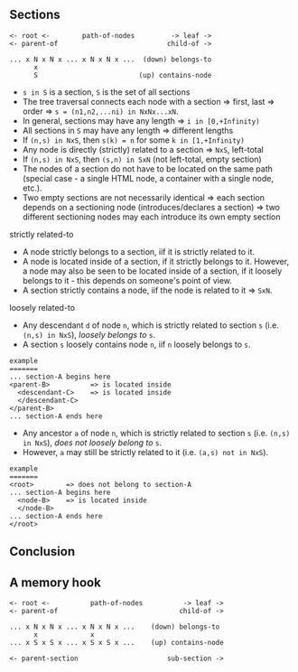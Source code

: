 
<!-- ======================================================================= -->
## Sections

```
<- root <-        path-of-nodes         -> leaf ->
<- parent-of                           child-of ->

... x N x N x ... x N x N x ...  (down) belongs-to
      x                      
      S                         (up) contains-node
```

* `s in S` is a section, `S` is the set of all sections
* The tree traversal connects each node with a section
  => first, last => order => `s = (n1,n2,...ni) in NxNx...xN`.
* In general, sections may have any length => `i in [0,+Infinity)`
* All sections in `S` may have any length => different lengths
* If `(n,s) in NxS`, then `s(k) = n` for some `k in [1,+Infinity)`
* Any node is directly (strictly) related to a section => `NxS`, left-total
* If `(n,s) in NxS`, then `(s,n) in SxN` (not left-total, empty section)
* The nodes of a section do not have to be located on the same path
  (special case - a single HTML node, a container with a single node, etc.).
* Two empty sections are not necessarily identical
  => each section depends on a sectioning node (introduces/declares a section)
  => two different sectioning nodes may each introduce its own empty section

strictly related-to

* A node strictly belongs to a section, iif it is strictly related to it.
* A node is located inside of a section, if it strictly belongs to it.
  However, a node may also be seen to be located inside of a section, if it
  loosely belongs to it - this depends on someone's point of view.
* A section strictly contains a node, iif the node is related to it => `SxN`.

loosely related-to

* Any descendant `d` of node `n`, which is strictly related to section `s`
  (i.e. `(n,s) in NxS`), *loosely belongs to* `s`.
* A section `s` loosely contains node `n`, iif `n` loosely belongs to `s`.

```
example
=======
... section-A begins here
<parent-B>          => is located inside
  <descendant-C>    => is located inside
  </descendant-C>
</parent-B>
... section-A ends here
```
* Any ancestor `a` of node `n`, which is strictly related to section `s`
  (i.e. `(n,s) in NxS`), *does not loosely belong to* `s`.
* However, `a` may still be strictly related to it (i.e. `(a,s) not in NxS`).

```
example
=======
<root>        => does not belong to section-A
... section-A begins here
  <node-B>    => is located inside
  </node-B>
... section-A ends here
</root>
```

<!-- ======================================================================= -->
## Conclusion

<!-- ======================================================================= -->
## A memory hook

```
<- root <-          path-of-nodes          -> leaf ->
<- parent-of                              child-of ->

... x N x N x ... x N x N x ...    (down) belongs-to
      x             x
... x S x S x ... x S x S x ...    (up) contains-node

<- parent-section                      sub-section ->
```
